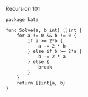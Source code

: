 Recursion 101

    package kata
    
    func Solve(a, b int) []int {
    	for a != 0 && b != 0 {
    		if a >= 2*b {
    			a -= 2 * b
    		} else if b >= 2*a {
    			b -= 2 * a
    		} else {
    			break
    		}
    	}
    	return []int{a, b}
    }
